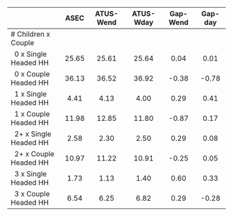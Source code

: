 
|                      |         ASEC |    ATUS-Wend |    ATUS-Wday |     Gap-Wend |      Gap-day |
| -------------------- | :----------: | :----------: | :----------: | :----------: | :----------: |
| # Children x Couple  |              |              |              |              |              |
| &nbsp;&nbsp;0 x Single Headed HH |        25.65 |        25.61 |        25.64 |         0.04 |         0.01 |
| &nbsp;&nbsp;0 x Couple Headed HH |        36.13 |        36.52 |        36.92 |        -0.38 |        -0.78 |
| &nbsp;&nbsp;1 x Single Headed HH |         4.41 |         4.13 |         4.00 |         0.29 |         0.41 |
| &nbsp;&nbsp;1 x Couple Headed HH |        11.98 |        12.85 |        11.80 |        -0.87 |         0.17 |
| &nbsp;&nbsp;2+ x Single Headed HH |         2.58 |         2.30 |         2.50 |         0.29 |         0.08 |
| &nbsp;&nbsp;2+ x Couple Headed HH |        10.97 |        11.22 |        10.91 |        -0.25 |         0.05 |
| &nbsp;&nbsp;3 x Single Headed HH |         1.73 |         1.13 |         1.40 |         0.60 |         0.33 |
| &nbsp;&nbsp;3 x Couple Headed HH |         6.54 |         6.25 |         6.82 |         0.29 |        -0.28 |


